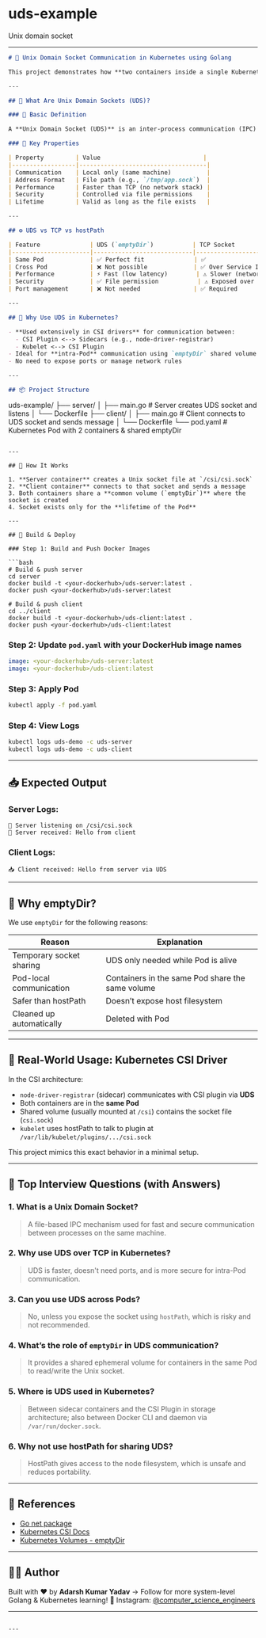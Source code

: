 # uds-example
Unix domain socket

---

```markdown
# 🧩 Unix Domain Socket Communication in Kubernetes using Golang

This project demonstrates how **two containers inside a single Kubernetes Pod** can communicate using a **Unix Domain Socket (UDS)** — a concept heavily used in real-world systems like **Kubernetes CSI drivers**, **Docker**, and **container sidecars**.

---

## 📘 What Are Unix Domain Sockets (UDS)?

### 🧠 Basic Definition

A **Unix Domain Socket (UDS)** is an inter-process communication (IPC) mechanism that allows **two processes on the same machine** to communicate by reading and writing to a **special file** in the filesystem.

### 📁 Key Properties

| Property         | Value                             |
|------------------|------------------------------------|
| Communication    | Local only (same machine)          |
| Address Format   | File path (e.g., `/tmp/app.sock`)  |
| Performance      | Faster than TCP (no network stack) |
| Security         | Controlled via file permissions    |
| Lifetime         | Valid as long as the file exists   |

---

## ⚙️ UDS vs TCP vs hostPath

| Feature              | UDS (`emptyDir`)           | TCP Socket                  | hostPath (for UDS)       |
|----------------------|----------------------------|-----------------------------|---------------------------|
| Same Pod             | ✅ Perfect fit              | ✅                          | ✅                        |
| Cross Pod            | ❌ Not possible             | ✅ Over Service IP          | 🟡 Risky (manual path)    |
| Performance          | ⚡ Fast (low latency)        | ⚠️ Slower (network overhead) | ⚠️ Fast but risky         |
| Security             | ✅ File permission           | ⚠️ Exposed over network      | ❌ Can expose host system |
| Port management      | ❌ Not needed               | ✅ Required                  | ❌ Not needed             |

---

## 🚀 Why Use UDS in Kubernetes?

- **Used extensively in CSI drivers** for communication between:
  - CSI Plugin <--> Sidecars (e.g., node-driver-registrar)
  - Kubelet <--> CSI Plugin
- Ideal for **intra-Pod** communication using `emptyDir` shared volume
- No need to expose ports or manage network rules

---

## 📦 Project Structure

```

uds-example/
├── server/
│   ├── main.go         # Server creates UDS socket and listens
│   └── Dockerfile
├── client/
│   ├── main.go         # Client connects to UDS socket and sends message
│   └── Dockerfile
└── pod.yaml            # Kubernetes Pod with 2 containers & shared emptyDir

````

---

## 🧠 How It Works

1. **Server container** creates a Unix socket file at `/csi/csi.sock`
2. **Client container** connects to that socket and sends a message
3. Both containers share a **common volume (`emptyDir`)** where the socket is created
4. Socket exists only for the **lifetime of the Pod**

---

## 🔨 Build & Deploy

### Step 1: Build and Push Docker Images

```bash
# Build & push server
cd server
docker build -t <your-dockerhub>/uds-server:latest .
docker push <your-dockerhub>/uds-server:latest

# Build & push client
cd ../client
docker build -t <your-dockerhub>/uds-client:latest .
docker push <your-dockerhub>/uds-client:latest
````

### Step 2: Update `pod.yaml` with your DockerHub image names

```yaml
image: <your-dockerhub>/uds-server:latest
image: <your-dockerhub>/uds-client:latest
```

### Step 3: Apply Pod

```bash
kubectl apply -f pod.yaml
```

### Step 4: View Logs

```bash
kubectl logs uds-demo -c uds-server
kubectl logs uds-demo -c uds-client
```

---

## 📥 Expected Output

### Server Logs:

```
🔌 Server listening on /csi/csi.sock
📩 Server received: Hello from client
```

### Client Logs:

```
📥 Client received: Hello from server via UDS
```

---

## 🧰 Why emptyDir?

We use `emptyDir` for the following reasons:

| Reason                   | Explanation                                      |
| ------------------------ | ------------------------------------------------ |
| Temporary socket sharing | UDS only needed while Pod is alive               |
| Pod-local communication  | Containers in the same Pod share the same volume |
| Safer than hostPath      | Doesn’t expose host filesystem                   |
| Cleaned up automatically | Deleted with Pod                                 |

---

## 🧪 Real-World Usage: Kubernetes CSI Driver

In the CSI architecture:

* `node-driver-registrar` (sidecar) communicates with CSI plugin via **UDS**
* Both containers are in the **same Pod**
* Shared volume (usually mounted at `/csi`) contains the socket file (`csi.sock`)
* `kubelet` uses hostPath to talk to plugin at `/var/lib/kubelet/plugins/.../csi.sock`

This project mimics this exact behavior in a minimal setup.

---

## 💬 Top Interview Questions (with Answers)

### 1. **What is a Unix Domain Socket?**

> A file-based IPC mechanism used for fast and secure communication between processes on the same machine.

### 2. **Why use UDS over TCP in Kubernetes?**

> UDS is faster, doesn't need ports, and is more secure for intra-Pod communication.

### 3. **Can you use UDS across Pods?**

> No, unless you expose the socket using `hostPath`, which is risky and not recommended.

### 4. **What’s the role of `emptyDir` in UDS communication?**

> It provides a shared ephemeral volume for containers in the same Pod to read/write the Unix socket.

### 5. **Where is UDS used in Kubernetes?**

> Between sidecar containers and the CSI Plugin in storage architecture; also between Docker CLI and daemon via `/var/run/docker.sock`.

### 6. **Why not use hostPath for sharing UDS?**

> HostPath gives access to the node filesystem, which is unsafe and reduces portability.

---

## 📘 References

* [Go net package](https://pkg.go.dev/net)
* [Kubernetes CSI Docs](https://kubernetes-csi.github.io/docs/)
* [Kubernetes Volumes - emptyDir](https://kubernetes.io/docs/concepts/storage/volumes/#emptydir)

---

## 👨‍💻 Author

Built with ❤️ by **Adarsh Kumar Yadav**
→ Follow for more system-level Golang & Kubernetes learning!
📸 Instagram: [@computer\_science\_engineers](https://instagram.com/computer_science_engineers)

---

```

---